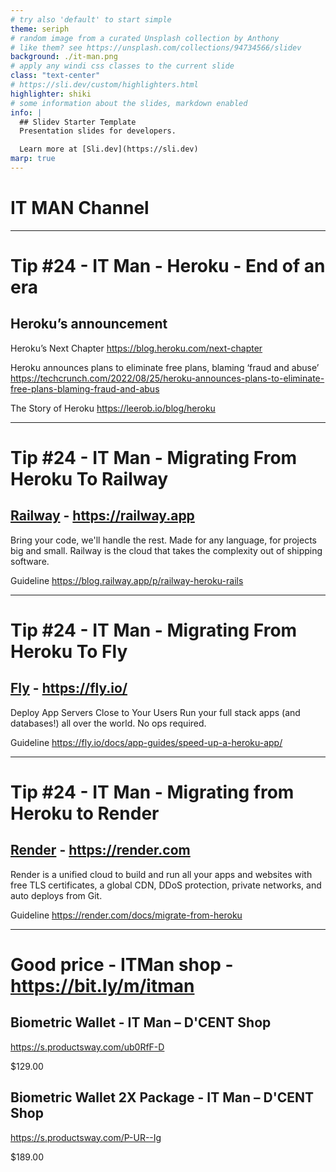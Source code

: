 ```yaml
---
# try also 'default' to start simple
theme: seriph
# random image from a curated Unsplash collection by Anthony
# like them? see https://unsplash.com/collections/94734566/slidev
background: ./it-man.png
# apply any windi css classes to the current slide
class: "text-center"
# https://sli.dev/custom/highlighters.html
highlighter: shiki
# some information about the slides, markdown enabled
info: |
  ## Slidev Starter Template
  Presentation slides for developers.

  Learn more at [Sli.dev](https://sli.dev)
marp: true
---
```


# IT MAN Channel

---

# Tip #24 - IT Man - Heroku - End of an era

## Heroku’s announcement

Heroku’s Next Chapter
https://blog.heroku.com/next-chapter

Heroku announces plans to eliminate free plans, blaming ‘fraud and abuse’
https://techcrunch.com/2022/08/25/heroku-announces-plans-to-eliminate-free-plans-blaming-fraud-and-abus

The Story of Heroku
https://leerob.io/blog/heroku

---

# Tip #24 - IT Man - Migrating From Heroku To Railway

## [Railway](https://railway.app?referralCode=-GINmA) - https://railway.app

Bring your code,
we'll handle the rest.
Made for any language, for projects big and small. Railway is the cloud that takes the complexity out of shipping software.

Guideline
https://blog.railway.app/p/railway-heroku-rails

---

# Tip #24 - IT Man - Migrating From Heroku To Fly

## [Fly](https://fly.io) - https://fly.io/

Deploy App Servers
Close to Your Users
Run your full stack apps (and databases!) all over the world. No ops required.

Guideline https://fly.io/docs/app-guides/speed-up-a-heroku-app/

---

# Tip #24 - IT Man - Migrating from Heroku to Render

## [Render](https://render.com) - https://render.com

Render is a unified cloud to build and run all your apps and websites with free TLS certificates, a global CDN, DDoS protection, private networks, and auto deploys from Git.

Guideline https://render.com/docs/migrate-from-heroku

---

# Good price - ITMan shop - https://bit.ly/m/itman

## Biometric Wallet - IT Man – D'CENT Shop

https://s.productsway.com/ub0RfF-D

$129.00

## Biometric Wallet 2X Package - IT Man – D'CENT Shop

https://s.productsway.com/P-UR--Ig

$189.00
